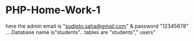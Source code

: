 # PHP-Home-Work-1
here the admin email is "sudipto.saha@gmail.com"  &amp; password "12345678"  ....Database name is"students".. tables are "students"," users"
